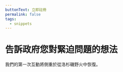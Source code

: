 ```yaml
---
buttonText: 立即註冊
permalink: false
tags:
  - snippets
---
```

# 告訴政府您對緊迫問題的想法

我們的第一次互動將側重於從洛杉磯野火中恢復。 
